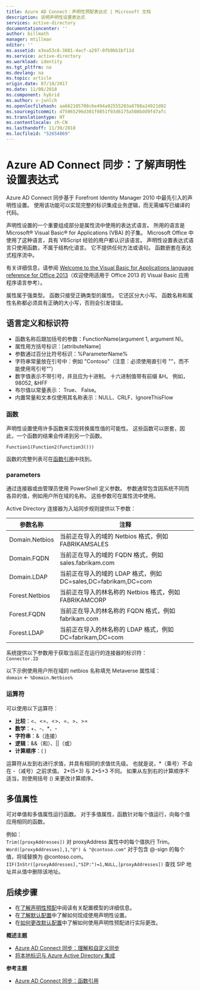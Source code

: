 ```yaml
---
title: Azure AD Connect：声明性预配表达式 | Microsoft 文档
description: 说明声明性设置表达式
services: active-directory
documentationcenter: ''
author: billmath
manager: mtillman
editor: ''
ms.assetid: e3ea53c8-3801-4acf-a297-0fb9bb1bf11d
ms.service: active-directory
ms.workload: identity
ms.tgt_pltfrm: na
ms.devlang: na
ms.topic: article
origin.date: 07/18/2017
ms.date: 11/08/2018
ms.component: hybrid
ms.author: v-junlch
ms.openlocfilehash: aa662185708c6e494a92555203a8788a24921d02
ms.sourcegitcommit: d75065296d301f0851f93d6175a508bdd9fd7afc
ms.translationtype: HT
ms.contentlocale: zh-CN
ms.lasthandoff: 11/30/2018
ms.locfileid: "52654869"
---
```

# <a name="azure-ad-connect-sync-understanding-declarative-provisioning-expressions"></a>Azure AD Connect 同步：了解声明性设置表达式
Azure AD Connect 同步基于 Forefront Identity Manager 2010 中最先引入的声明性设置。 使用该功能可以实现完整的标识集成业务逻辑，而无需编写已编译的代码。

声明性设置的一个重要组成部分是属性流中使用的表达式语言。 所用的语言是 Microsoft® Visual Basic® for Applications (VBA) 的子集。 Microsoft Office 中使用了这种语言，具有 VBScript 经验的用户都认识该语言。 声明性设置表达式语言只使用函数，不属于结构化语言。 它不提供任何方法或语句。 函数嵌套在表达式程序流中。

有关详细信息，请参阅 [Welcome to the Visual Basic for Applications language reference for Office 2013](https://msdn.microsoft.com/library/gg264383.aspx)（欢迎使用适用于 Office 2013 的 Visual Basic 应用程序语言参考）。

属性属于强类型。 函数只接受正确类型的属性。 它还区分大小写。 函数名称和属性名称都必须具有正确的大小写，否则会引发错误。

## <a name="language-definitions-and-identifiers"></a>语言定义和标识符
- 函数名称后跟加括号的参数：FunctionName(argument 1, argument N)。
- 属性用方括号标识：[attributeName]
- 参数通过百分比符号标识：%ParameterName%
- 字符串常量放在引号中：例如 "Contoso"（注意：必须使用直引号 ""，而不能使用弯引号“”）
- 数字值表示不带引号，并且应为十进制。 十六进制值带有前缀 &H。 例如，98052, &HFF
- 布尔值以常量表示： True、 False。
- 内置常量和文本仅使用其名称表示：NULL、CRLF、IgnoreThisFlow

### <a name="functions"></a>函数
声明性设置使用许多函数来实现转换属性值的可能性。 这些函数可以嵌套，因此，一个函数的结果会传递到另一个函数。

`Function1(Function2(Function3()))`

函数的完整列表可在[函数引用](reference-connect-sync-functions-reference.md)中找到。

### <a name="parameters"></a>parameters
通过连接器或由管理员使用 PowerShell 定义参数。 参数通常包含因系统不同而各异的值，例如用户所在域的名称。 这些参数可在属性流中使用。

Active Directory 连接器为入站同步规则提供以下参数：

| 参数名称 | 注释 |
| --- | --- |
| Domain.Netbios |当前正在导入的域的 Netbios 格式，例如 FABRIKAMSALES |
| Domain.FQDN |当前正在导入的域的 FQDN 格式，例如 sales.fabrikam.com |
| Domain.LDAP |当前正在导入的域的 LDAP 格式，例如 DC=sales,DC=fabrikam,DC=com |
| Forest.Netbios |当前正在导入的林名称的 Netbios 格式，例如 FABRIKAMCORP |
| Forest.FQDN |当前正在导入的林名称的 FQDN 格式，例如 fabrikam.com |
| Forest.LDAP |当前正在导入的林名称的 LDAP 格式，例如 DC=fabrikam,DC=com |

系统提供以下参数用于获取当前正在运行的连接器的标识符：  
`Connector.ID`

以下示例使用用户所在域的 netbios 名称填充 Metaverse 属性域：  
`domain` <- `%Domain.Netbios%`

### <a name="operators"></a>运算符
可以使用以下运算符：

- **比较**：<、<=、<>、=、>、>=
- **数学**：+、-、\*、-
- **字符串**：&（连接）
- **逻辑**：&&（和）、||（或）
- **计算顺序**：( )

运算符从左到右进行求值，并具有相同的求值优先级。 也就是说，\*（乘号）不会在 -（减号）之前求值。 2\*(5+3) 与 2\*5+3 不同。 如果从左到右的计算顺序不适当，则使用括号 () 来更改计算顺序。

## <a name="multi-valued-attributes"></a>多值属性
可对单值和多值属性运行函数。 对于多值属性，函数针对每个值运行，向每个值应用相同的函数。

例如：  
`Trim([proxyAddresses])` 对 proxyAddress 属性中的每个值执行 Trim。  
`Word([proxyAddresses],1,"@") & "@contoso.com"` 对于包含 @-sign 的每个值，将域替换为 @contoso.com。  
`IIF(InStr([proxyAddresses],"SIP:")=1,NULL,[proxyAddresses])` 查找 SIP 地址并从值中删除该地址。

## <a name="next-steps"></a>后续步骤
- 在[了解声明性预配](concept-azure-ad-connect-sync-declarative-provisioning.md)中阅读有关配置模型的详细信息。
- 在[了解默认配置](concept-azure-ad-connect-sync-default-configuration.md)中了解如何现成使用声明性设置。
- 在[如何更改默认配置](how-to-connect-sync-change-the-configuration.md)中了解如何使用声明性预配进行实际更改。

**概述主题**

- [Azure AD Connect 同步：理解和自定义同步](how-to-connect-sync-whatis.md)
- [将本地标识与 Azure Active Directory 集成](whatis-hybrid-identity.md)

**参考主题**

- [Azure AD Connect 同步：函数引用](reference-connect-sync-functions-reference.md)


